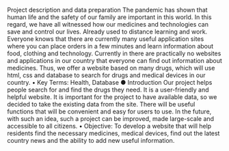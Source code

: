Project description and data preparation
The pandemic has shown that human life and the safety of our family are important in this world. In this regard, we have all witnessed how our medicines and technologies can save and control our lives. Already used to distance learning and work. Everyone knows that there are currently many useful application sites where you can place orders in a few minutes and learn information about food, clothing and technology. Currently in there are practically no websites and applications in our country that everyone can find out information about medicines. Thus, we offer a website based on many drugs, which will use html, css and database to search for drugs and medical devices in our country.
•	Key Terms: Health, Database
● Introduction
Our project helps people search for and find the drugs they need.
It is a user-friendly and helpful website. It is important for the project to have available data, so we decided to take the existing data from the site. There will be useful functions that will be convenient and easy for users to use. In the future, with such an idea, such a project can be improved, made large-scale and accessible to all citizens.
•	Objective: To develop a website that will help residents find
the necessary medicines, medical devices, find out the latest country news and the ability to add new useful information.

